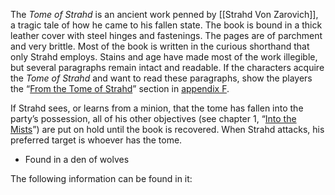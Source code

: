 The _Tome of Strahd_ is an ancient work penned by [[Strahd Von Zarovich]], a tragic tale of how he came to his fallen state. The book is bound in a thick leather cover with steel hinges and fastenings. The pages are of parchment and very brittle. Most of the book is written in the curious shorthand that only Strahd employs. Stains and age have made most of the work illegible, but several paragraphs remain intact and readable. If the characters acquire the _Tome of Strahd_ and want to read these paragraphs, show the players the “[From the Tome of Strahd](https://www.dndbeyond.com/sources/cos/appendix-f-handouts#FromtheTomeofStrahd "From the Tome of Strahd")” section in [appendix F](https://www.dndbeyond.com/sources/cos/appendix-f-handouts "appendix F").

If Strahd sees, or learns from a minion, that the tome has fallen into the party’s possession, all of his other objectives (see chapter 1, “[Into the Mists](https://www.dndbeyond.com/sources/cos/into-the-mists "Into the Mists")”) are put on hold until the book is recovered. When Strahd attacks, his preferred target is whoever has the tome.

- Found in a den of wolves

The following information can be found in it:
